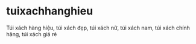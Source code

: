 # tuixachhanghieu
Túi xách hàng hiệu, túi xách đẹp, túi xách nữ, túi xách nam, túi xách chính hãng, túi xách giá rẻ
